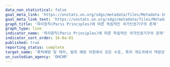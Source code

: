 ```yaml
---
data_non_statistical: false
goal_meta_link: 'https://unstats.un.org/sdgs/metadata/files/Metadata-16-0a-01.pdf'
goal_meta_link_text: 'https://unstats.un.org/sdgs/metadata/files/Metadata-16-0a-01.pdf'
graph_title: '파리원칙(Paris Principles)에 따른 독립적인 국가인권기구의 존재'
graph_type: line
indicator_name: '파리원칙(Paris Principles)에 따른 독립적인 국가인권기구의 존재'
indicator_sort_order: 16-0a-01
published: true
reporting_status: complete
target_name: '폭력예방 및 테러, 범죄 예방 차원에서 모든 수준, 특히 개도국에서 역량강화를 위해 국제협력 등을 포함하여 관련된 국내 제도 강화'
un_custodian_agency: 'OHCHR'
---
```

